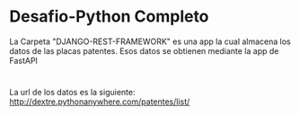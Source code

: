 # Desafio-Python Completo

La Carpeta "DJANGO-REST-FRAMEWORK" es una app la cual almacena los datos de las placas patentes.
Esos datos se obtienen mediante la app de FastAPI 
#
La url de los datos es la siguiente:
http://dextre.pythonanywhere.com/patentes/list/

